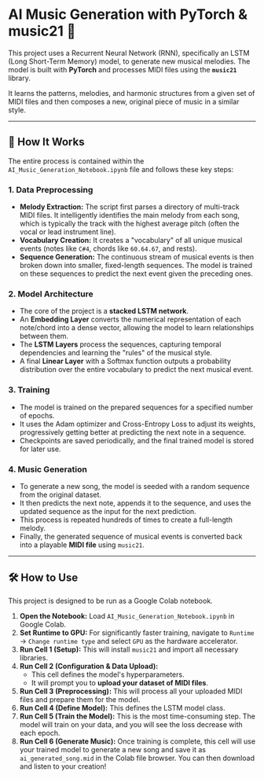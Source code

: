 # AI Music Generation with PyTorch & music21 🎹

This project uses a Recurrent Neural Network (RNN), specifically an LSTM (Long Short-Term Memory) model, to generate new musical melodies. The model is built with **PyTorch** and processes MIDI files using the **`music21`** library.

It learns the patterns, melodies, and harmonic structures from a given set of MIDI files and then composes a new, original piece of music in a similar style.

---

## 🚀 How It Works

The entire process is contained within the `AI_Music_Generation_Notebook.ipynb` file and follows these key steps:

### 1. Data Preprocessing

* **Melody Extraction:** The script first parses a directory of multi-track MIDI files. It intelligently identifies the main melody from each song, which is typically the track with the highest average pitch (often the vocal or lead instrument line).
* **Vocabulary Creation:** It creates a "vocabulary" of all unique musical events (notes like `C#4`, chords like `60.64.67`, and rests).
* **Sequence Generation:** The continuous stream of musical events is then broken down into smaller, fixed-length sequences. The model is trained on these sequences to predict the next event given the preceding ones.

### 2. Model Architecture

* The core of the project is a **stacked LSTM network**.
* An **Embedding Layer** converts the numerical representation of each note/chord into a dense vector, allowing the model to learn relationships between them.
* The **LSTM Layers** process the sequences, capturing temporal dependencies and learning the "rules" of the musical style.
* A final **Linear Layer** with a Softmax function outputs a probability distribution over the entire vocabulary to predict the next musical event.

### 3. Training

* The model is trained on the prepared sequences for a specified number of epochs.
* It uses the Adam optimizer and Cross-Entropy Loss to adjust its weights, progressively getting better at predicting the next note in a sequence.
* Checkpoints are saved periodically, and the final trained model is stored for later use.

### 4. Music Generation

* To generate a new song, the model is seeded with a random sequence from the original dataset.
* It then predicts the next note, appends it to the sequence, and uses the updated sequence as the input for the next prediction.
* This process is repeated hundreds of times to create a full-length melody.
* Finally, the generated sequence of musical events is converted back into a playable **MIDI file** using `music21`.

---

## 🛠️ How to Use

This project is designed to be run as a Google Colab notebook.

1.  **Open the Notebook:** Load `AI_Music_Generation_Notebook.ipynb` in Google Colab.
2.  **Set Runtime to GPU:** For significantly faster training, navigate to `Runtime` -> `Change runtime type` and select `GPU` as the hardware accelerator.
3.  **Run Cell 1 (Setup):** This will install `music21` and import all necessary libraries.
4.  **Run Cell 2 (Configuration & Data Upload):**
    * This cell defines the model's hyperparameters.
    * It will prompt you to **upload your dataset of MIDI files**.
5.  **Run Cell 3 (Preprocessing):** This will process all your uploaded MIDI files and prepare them for the model.
6.  **Run Cell 4 (Define Model):** This defines the LSTM model class.
7.  **Run Cell 5 (Train the Model):** This is the most time-consuming step. The model will train on your data, and you will see the loss decrease with each epoch.
8.  **Run Cell 6 (Generate Music):** Once training is complete, this cell will use your trained model to generate a new song and save it as `ai_generated_song.mid` in the Colab file browser. You can then download and listen to your creation!
